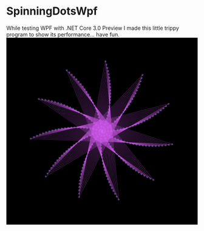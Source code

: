 # SpinningDotsWpf
While testing WPF with .NET Core 3.0 Preview I made this little trippy program to show its performance... have fun.
![Spnning Dots](SpnningDots.png)
